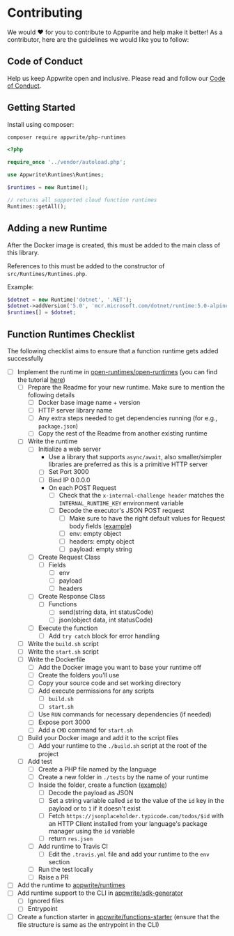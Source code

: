 # Contributing

We would ❤️ for you to contribute to Appwrite and help make it better! As a contributor, here are the guidelines we would like you to follow:

## Code of Conduct

Help us keep Appwrite open and inclusive. Please read and follow our [Code of Conduct](/CODE_OF_CONDUCT.md).

## Getting Started

Install using composer:
```bash
composer require appwrite/php-runtimes
```

```php
<?php

require_once '../vendor/autoload.php';

use Appwrite\Runtimes\Runtimes;

$runtimes = new Runtime();

// returns all supported cloud function runtimes
Runtimes::getAll();
```

## Adding a new Runtime

After the Docker image is created, this must be added to the main class of this library.

References to this must be added to the constructor of `src/Runtimes/Runtimes.php`.

Example:

```php
$dotnet = new Runtime('dotnet', '.NET');
$dotnet->addVersion('5.0', 'mcr.microsoft.com/dotnet/runtime:5.0-alpine', 'appwrite/env-dotnet-5.0:1.0.0', [System::X86, System::ARM]);
$runtimes[] = $dotnet;
```

## Function Runtimes Checklist

The following checklist aims to ensure that a function runtime gets added successfully

- [ ] Implement the runtime in [open-runtimes/open-runtimes](https://github.com/open-runtimes/open-runtimes) (you can find the tutorial [here](https://github.com/open-runtimes/open-runtimes/blob/main/docs/add-runtime.md))
  - [ ] Prepare the Readme for your new runtime. Make sure to mention the following details
    - [ ] Docker base image name + version
    - [ ] HTTP server library name
    - [ ] Any extra steps needed to get dependencies running (for e.g., `package.json`)
    - [ ] Copy the rest of the Readme from another existing runtime
  - [ ] Write the runtime
    - [ ] Initialize a web server
      - Use a library that supports `async/await`, also smaller/simpler libraries are preferred as this is a primitive HTTP server
      - [ ] Set Port 3000
      - [ ] Bind IP 0.0.0.0
      - On each POST Request
        - [ ] Check that the `x-internal-challenge header` matches the `INTERNAL_RUNTIME_KEY` environment variable
        - [ ] Decode the executor's JSON POST request
          - [ ] Make sure to have the right default values for Request body fields ([example](https://github.com/open-runtimes/open-runtimes/blob/main/runtimes/node-16.0/server.js#L14-L18))
           - [ ]  env: empty object
           - [ ]  headers: empty object
           - [ ]  payload: empty string
    - [ ] Create Request Class
      - [ ] Fields
        - [ ] env
        - [ ] payload
        - [ ] headers
    - [ ] Create Response Class
      - [ ] Functions
        - [ ] send(string data, int statusCode)
        - [ ] json(object data, int statusCode)
    - [ ] Execute the function
      - [ ] Add `try catch` block for error handling
  - [ ] Write the `build.sh` script
  - [ ] Write the `start.sh` script
  - [ ] Write the Dockerfile
    - [ ] Add the Docker image you want to base your runtime off
    - [ ] Create the folders you'll use
    - [ ] Copy your source code and set working directory
    - [ ] Add execute permissions for any scripts
      - [ ] `build.sh`
      - [ ] `start.sh`
    - [ ] Use `RUN` commands for necessary dependencies (if needed)
    - [ ] Expose port 3000
    - [ ] Add a `CMD` command for `start.sh`
  - [ ] Build your Docker image and add it to the script files
    - [ ] Add your runtime to the `./build.sh` script at the root of the project
  - [ ] Add test
    - [ ] Create a PHP file named by the language   
    - [ ] Create a new folder in `./tests` by the name of your runtime
    - [ ] Inside the folder, create a function ([example](https://github.com/open-runtimes/open-runtimes/blob/main/tests/node-16.0/tests.js))
      - [ ] Decode the payload as JSON
      - [ ] Set a string variable called `id` to the value of the `id` key in the payload or to `1` if it doesn't exist
      - [ ] Fetch `https://jsonplaceholder.typicode.com/todos/$id` with an HTTP Client installed from your language's package manager using the `id` variable
      - [ ] return `res.json`
    - [ ] Add runtime to Travis CI
      - [ ] Edit the `.travis.yml` file and add your runtime to the `env` section 
    - [ ] Run the test locally
    - [ ] Raise a PR
- [ ] Add the runtime to [appwrite/runtimes](https://github.com/appwrite/runtimes)
- [ ] Add runtime support to the CLI in [appwrite/sdk-generator](https://github.com/appwrite/sdk-generator/blob/master/templates/cli/lib/questions.js.twig)
  - [ ] Ignored files
  - [ ] Entrypoint
- [ ] Create a function starter in [appwrite/functions-starter](https://github.com/appwrite/functions-starter) (ensure that the file structure is same as the entrypoint in the CLI)
